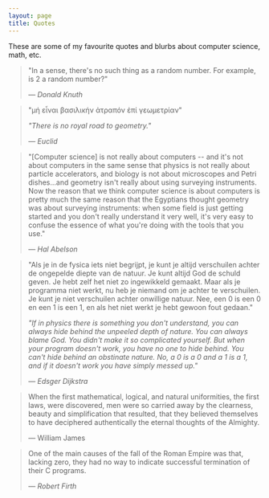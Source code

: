 ```yaml
---
layout: page
title: Quotes
---
```


These are some of my favourite quotes and blurbs about computer science, math, etc.

> "In a sense, there's no such thing as a random number. For example, is 2 a random number?"
>
> &mdash; <cite>Donald Knuth</cite>

> "μή εἶναι βασιλικήν ἀτραπόν ἐπί γεωμετρίαν"
>
> _"There is no royal road to geometry."_
>
> &mdash; <cite>Euclid</cite>

> "[Computer science] is not really about computers -- and it's not about computers in the same sense that physics is not really about particle accelerators, and biology is not about microscopes and Petri dishes...and geometry isn't really about using surveying instruments. Now the reason that we think computer science is about computers is pretty much the same reason that the Egyptians thought geometry was about surveying instruments: when some field is just getting started and you don't really understand it very well, it's very easy to confuse the essence of what you're doing with the tools that you use."
>
> &mdash; <cite>Hal Abelson</cite>


> "Als je in de fysica iets niet begrijpt, je kunt je altijd verschuilen achter de ongepelde diepte van de natuur. Je kunt altijd God de schuld geven. Je hebt zelf het niet zo ingewikkeld gemaakt. Maar als je programma niet werkt, nu heb je niemand om je achter te verschuilen. Je kunt je niet verschuilen achter onwillige natuur. Nee, een 0 is een 0 en een 1 is een 1, en als het niet werkt je hebt gewoon fout gedaan."
>
>_"If in physics there is something you don't understand, you can always hide behind the unpeeled depth of nature. You can always blame God. You didn't make it so complicated yourself. But when your program doesn't work, you have no one to hide behind. You can't hide behind an obstinate nature. No, a 0 is a 0 and a 1 is a 1, and if it doesn't work you have simply messed up."_
>
> &mdash; <cite>Edsger Dijkstra</cite>

> When the first mathematical, logical, and natural uniformities, the first laws, were discovered, men were so carried away by the clearness, beauty and simplification that resulted, that they believed themselves to have deciphered authentically the eternal thoughts of the Almighty.
>
> &mdash; William James

> One of the main causes of the fall of the Roman Empire was that, lacking zero, they had no way to indicate successful termination of their C programs.
>
> &mdash; <cite>Robert Firth</cite>